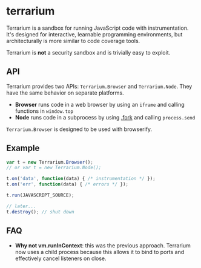 # terrarium

Terrarium is a sandbox for running JavaScript code with
instrumentation. It's designed for interactive, learnable programming
environments, but architecturally is more similar to code coverage tools.

Terrarium is **not** a security sandbox and is trivially easy to exploit.

## API

Terrarium provides two APIs: `Terrarium.Browser` and `Terrarium.Node`. They have the same
behavior on separate platforms.

* **Browser** runs code in a web browser by using an `iframe` and calling functions in `window.top`
* **Node** runs code in a subprocess by using [.fork](http://nodejs.org/api/child_process.html#child_process_child_process_fork_modulepath_args_options) and calling `process.send`

`Terrarium.Browser` is designed to be used with browserify.

## Example

```js
var t = new Terrarium.Browser();
// or var t = new Terrarium.Node();

t.on('data', function(data) { /* instrumentation */ });
t.on('err', function(data) { /* errors */ });

t.run(JAVASCRIPT_SOURCE);

// later...
t.destroy(); // shut down
```

## FAQ

* **Why not vm.runInContext**: this was the previous approach. Terrarium now uses a child process because this allows it to bind to ports and effectively cancel listeners on close.
